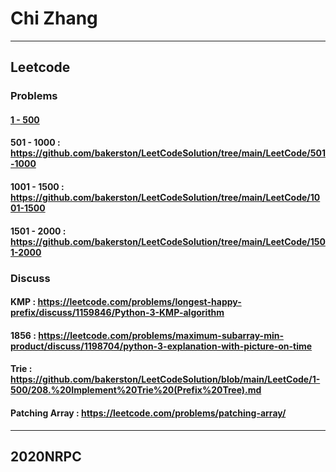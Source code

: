 # Chi Zhang

---

## Leetcode 
### Problems
#### [1 - 500](https://github.com/bakerston/LeetCodeSolution/tree/main/LeetCode/1-500)

#### 501 - 1000 : https://github.com/bakerston/LeetCodeSolution/tree/main/LeetCode/501-1000

#### 1001 - 1500 : https://github.com/bakerston/LeetCodeSolution/tree/main/LeetCode/1001-1500

#### 1501 - 2000 : https://github.com/bakerston/LeetCodeSolution/tree/main/LeetCode/1501-2000


### Discuss
#### KMP : https://leetcode.com/problems/longest-happy-prefix/discuss/1159846/Python-3-KMP-algorithm
#### 1856 : https://leetcode.com/problems/maximum-subarray-min-product/discuss/1198704/python-3-explanation-with-picture-on-time
#### Trie : https://github.com/bakerston/LeetCodeSolution/blob/main/LeetCode/1-500/208.%20Implement%20Trie%20(Prefix%20Tree).md
#### Patching Array : https://leetcode.com/problems/patching-array/


---
## 2020NRPC
